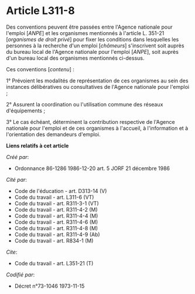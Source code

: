 # Article L311-8

Des conventions peuvent être passées entre l'Agence nationale pour l'emploi [*ANPE*] et les organismes mentionnés à l'article
L. 351-21 [*organismes de droit privé*] pour fixer les conditions dans lesquelles les personnes à la recherche d'un emploi
[*chômeurs*] s'inscrivent soit auprès du bureau local de l'Agence nationale pour l'emploi [*ANPE*], soit auprès d'un bureau
local des organismes mentionnés ci-dessus.

Ces conventions [*contenu*] :

1° Prévoient les modalités de représentation de ces organismes au sein des instances délibératives ou consultatives de
l'Agence nationale pour l'emploi ;

2° Assurent la coordination ou l'utilisation commune des réseaux d'équipements ;

3° Le cas échéant, déterminent la contribution respective de l'Agence nationale pour l'emploi et de ces organismes à
l'accueil, à l'information et à l'orientation des demandeurs d'emploi.

**Liens relatifs à cet article**

_Créé par_:

  - Ordonnance 86-1286 1986-12-20 art. 5 JORF 21 décembre 1986

_Cité par_:

  - Code de l'éducation - art. D313-14 (V)
  - Code du travail - art. L311-6 (VT)
  - Code du travail - art. R311-3-1 (VT)
  - Code du travail - art. R311-4-2 (M)
  - Code du travail - art. R311-4-4 (M)
  - Code du travail - art. R311-4-6 (M)
  - Code du travail - art. R311-4-8 (M)
  - Code du travail - art. R311-4-9 (Ab)
  - Code du travail - art. R834-1 (M)

_Cite_:

  - Code du travail - art. L351-21 (T)

_Codifié par_:

  - Décret n°73-1046 1973-11-15
